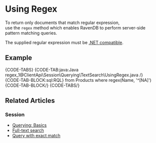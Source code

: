 # Using Regex

To return only documents that match regular expression,  
use the `regex` method which enables RavenDB to perform server-side pattern matching queries. 

The supplied regular expression must be [.NET compatible](https://docs.microsoft.com/en-us/dotnet/api/system.text.regularexpressions.regex?view=netframework-4.7.1).

## Example

{CODE-TABS}
{CODE-TAB:java:Java regex_1@ClientApi\Session\Querying\TextSearch\UsingRegex.java /}
{CODE-TAB-BLOCK:sql:RQL}
from Products 
where regex(Name, '^[NA]')
{CODE-TAB-BLOCK/}
{CODE-TABS/}

## Related Articles

### Session

- [Querying: Basics](../../../../indexes/querying/query-index)
- [Full-text search](../../../../client-api/session/querying/text-search/full-text-search)
- [Query with exact match](../../../../client-api/session/querying/text-search/exact-match-query)
